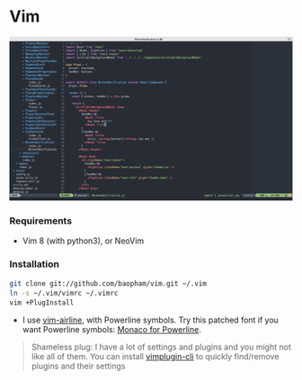 # Vim

![screenshot](screenshot.png)


### Requirements

* Vim 8 (with python3), or NeoVim


### Installation

```bash
git clone git://github.com/baopham/vim.git ~/.vim
ln -s ~/.vim/vimrc ~/.vimrc
vim +PlugInstall
```
* I use [vim-airline](https://github.com/bling/vim-airline), with Powerline symbols. Try this patched font if you want Powerline symbols: [Monaco for Powerline](https://gist.github.com/baopham/1838072/raw/2c0e00770826e651d1e355962e751325edb0f1ee/Monaco%20for%20Powerline.otf).  

> Shameless plug: I have a lot of settings and plugins and you might not like all of them. You can install [vimplugin-cli](https://github.com/baopham/vimplugin-cli) to quickly find/remove plugins and their settings
